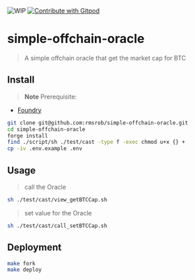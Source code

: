 ![WIP](https://img.shields.io/badge/status-wip-red)
<a href="https://gitpod.io/#https://github.com/rrobrms/simple-offchain-oracle" target="_blank">
  <img
    src="https://img.shields.io/badge/Open%20with-Gitpod-908a85?logo=gitpod"
    alt="Contribute with Gitpod"
  />
</a>

# simple-offchain-oracle

> A simple offchain oracle that get the market cap for BTC

## Install
> **Note** Prerequisite:
- [Foundry](https://book.getfoundry.sh/getting-started/installation)

```sh
git clone git@github.com:rmsrob/simple-offchain-oracle.git
cd simple-offchain-oracle
forge install
find ./script/sh ./test/cast -type f -exec chmod u+x {} +
cp -iv .env.example .env
```

## Usage

> call the Oracle
```sh
sh ./test/cast/view_getBTCCap.sh
```

> set value for the Oracle
```sh
sh ./test/cast/call_setBTCCap.sh
```

## Deployment
```sh
make fork
make deploy
```